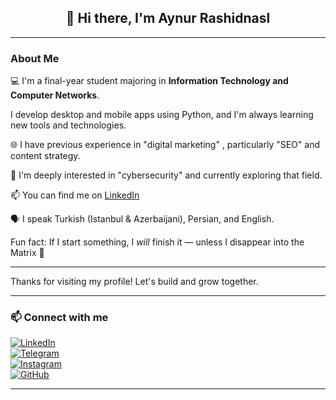<h2 align="center">👋 Hi there, I'm Aynur Rashidnasl</h2>

---

### About Me

💻 I'm a final-year student majoring in **Information Technology and Computer Networks**.
  
I develop desktop and mobile apps using Python, and I'm always learning new tools and technologies.  

🌐 I have previous experience in "digital marketing" , particularly "SEO" and content strategy.  

🔐 I'm deeply interested in "cybersecurity" and currently exploring that field.

📫 You can find me on [LinkedIn](https://www.linkedin.com/in/aynur-rashidnasl-4385a92b5)  

🗣 I speak Turkish (Istanbul & Azerbaijani), Persian, and English.  

Fun fact: If I start something, I *will* finish it — unless I disappear into the Matrix 👀

---

Thanks for visiting my profile! Let's build and grow together.


---

### 📫 Connect with me

[![LinkedIn](https://img.shields.io/badge/LinkedIn-0A66C2?style=for-the-badge&logo=linkedin&logoColor=white)](https://www.linkedin.com/in/aynur-rashidnasl-4385a92b5)  
[![Telegram](https://img.shields.io/badge/Telegram-0088cc?style=for-the-badge&logo=telegram&logoColor=white)](https://t.me/Aynur_rasl)  
[![Instagram](https://img.shields.io/badge/Instagram-E4405F?style=for-the-badge&logo=instagram&logoColor=white)](https://instagram.com/Aynur_rasl)  
[![GitHub](https://img.shields.io/badge/GitHub-181717?style=for-the-badge&logo=github&logoColor=white)](https://github.com/AynurRashidnasl)

---